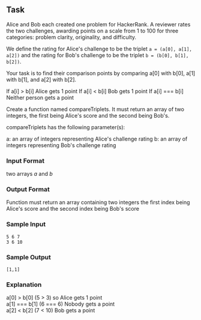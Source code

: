 ## Task

Alice and Bob each created one problem for HackerRank. A reviewer rates the two challenges, awarding points on a scale from 1 to 100 for three categories: problem clarity, originality, and difficulty.

We define the rating for Alice's challenge to be the triplet `a = (a[0], a[1], a[2])` and the rating for Bob's challenge to be the triplet `b = (b[0], b[1], b[2])`.

Your task is to find their comparison points by comparing a[0] with b[0], a[1] with b[1], and a[2] with b[2].

If a[i] > b[i] Alice gets 1 point
If a[i] < b[i] Bob gets 1 point
If a[i] === b[i] Neither person gets a point

Create a function named compareTriplets. It must return an array of two integers, the first being Alice's score and the second being Bob's.

compareTriplets has the following parameter(s):

a: an array of integers representing Alice's challenge rating
b: an array of integers representing Bob's challenge rating



### Input Format

two arrays _a_ and _b_

### Output Format

Function must return an array containing two integers the first index being Alice's score and the second index being Bob's score

### Sample Input
```
5 6 7
3 6 10
```
### Sample Output
```
[1,1]
```
### Explanation
a[0] > b[0] (5 > 3) so Alice gets 1 point <br>
a[1] === b[1] (6 === 6) Nobody gets a point <br>
a[2] < b[2] (7 < 10) Bob gets a point